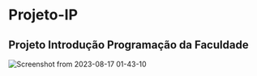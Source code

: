# Projeto-IP
## Projeto Introdução Programação da Faculdade
![Screenshot from 2023-08-17 01-43-10](https://github.com/luizgmelo/Projeto-IP/assets/88911920/03a64d88-f0b3-43b1-9a38-b532e4f14d3d)


